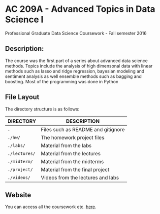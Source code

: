 # AC 209A - Advanced Topics in Data Science I
Professional Graduate Data Science Coursework - Fall semester 2016

## Description: 
The course was the first part of a series about advanced data science methods. Topics include the analysis of high dimensonal data with linear methods such as lasso and ridge regression, bayesian modeling and sentiment analysis as well ensemble methods such as bagging and boosting. Most of the programming was done in Python

## File Layout
The directory structure is as follows:

DIRECTORY           | DESCRIPTION
--------------------|----------------------
`.`                 | Files such as README and gitignore
`./hw/`             | The homework project files
`./labs/`           | Material from the labs
`./lectures/`       | Material from the lectures
`./midterm/`        | Material from the midterms
`./project/`        | Material from the final project
`./videos/`         | Videos from the lectures and labs

## Website
You can access all the coursework etc. [here](https://greenore.github.io).
